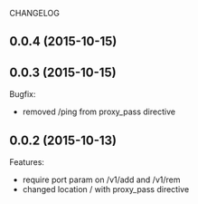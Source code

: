 CHANGELOG

## 0.0.4 (2015-10-15)


## 0.0.3 (2015-10-15)

Bugfix:
  - removed /ping from proxy_pass directive

## 0.0.2 (2015-10-13)

Features: 
  - require port param on /v1/add and /v1/rem
  - changed location / with proxy_pass directive
